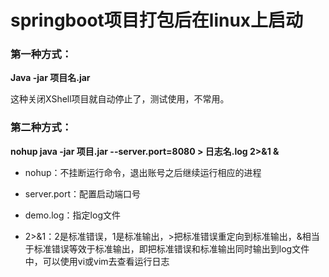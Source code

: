 # springboot项目打包后在linux上启动

### **第一种方式：**

**Java -jar 项目名.jar**

这种关闭XShell项目就自动停止了，测试使用，不常用。

 

### **第二种方式：**

**nohup java -jar 项目.jar --server.port=8080 > 日志名.log 2>&1 &**

- nohup：不挂断运行命令，退出账号之后继续运行相应的进程

- server.port：配置启动端口号

- demo.log：指定log文件

- 2>&1：2是标准错误，1是标准输出，>把标准错误重定向到标准输出，&相当于标准错误等效于标准输出，即把标准错误和标准输出同时输出到log文件中，可以使用vi或vim去查看运行日志